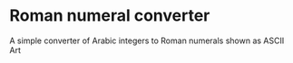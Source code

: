 # Roman numeral converter

A simple converter of Arabic integers to Roman numerals shown as ASCII Art
